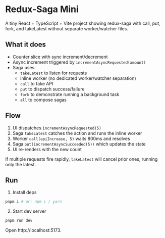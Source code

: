 # Redux-Saga Mini

A tiny React + TypeScript + Vite project showing redux-saga with call, put, fork, and takeLatest without separate worker/watcher files.

## What it does
- Counter slice with sync increment/decrement
- Async increment triggered by `incrementAsyncRequested(amount)`
- Saga uses:
  - `takeLatest` to listen for requests
  - inline worker (no dedicated worker/watcher separation)
  - `call` to fake API
  - `put` to dispatch success/failure
  - `fork` to demonstrate running a background task
  - `all` to compose sagas

## Flow
1. UI dispatches `incrementAsyncRequested(5)`
2. Saga `takeLatest` catches the action and runs the inline worker
3. Worker `call(apiIncrease, 5)` waits 800ms and resolves
4. Saga `put(incrementAsyncSucceeded(5))` which updates the state
5. UI re-renders with the new count

If multiple requests fire rapidly, `takeLatest` will cancel prior ones, running only the latest.

## Run
1. Install deps

```sh
pnpm i # or: npm i / yarn
```

2. Start dev server

```sh
pnpm run dev
```

Open http://localhost:5173.
